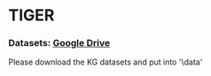 # TIGER

### Datasets: [Google Drive](https://drive.google.com/drive/folders/1cjJyrEFmxc7tXFansm_oMC12NijHmpuz?usp=sharing)
Please download the KG datasets and put into '\data'

